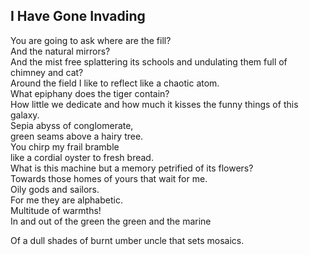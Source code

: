 I Have Gone Invading
--------------------
You are going to ask where are the fill?  
And the natural mirrors?  
And the mist free splattering its schools and undulating them full of  
chimney and cat?  
Around the field I like to reflect like a chaotic atom.  
What epiphany does the tiger contain?  
How little we dedicate and how much it kisses the funny things of this galaxy.  
Sepia abyss of conglomerate,  
green seams above a hairy tree.  
You chirp my frail bramble  
like a cordial oyster to fresh bread.  
What is this machine but a memory petrified of its flowers?  
Towards those homes of yours that wait for me.  
Oily gods and sailors.  
For me they are alphabetic.  
Multitude of warmths!  
In and out of the green the green and the marine  
  
Of a dull shades of burnt umber uncle that sets mosaics.  
